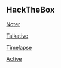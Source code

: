 ## HackTheBox

[Noter](https://th3redtea.github.io/hackthebox/noter/) 

[Talkative](https://th3redtea.github.io/hackthebox/talkative/)

[Timelapse](https://th3redtea.github.io/hackthebox/timelapse/)

[Active](https://th3redtea.github.io/hackthebox/active/)